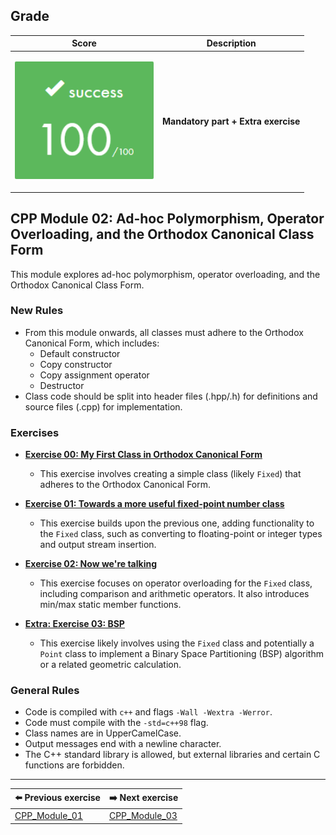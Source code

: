 ## Grade

| **Score**           | **Description**     |
|-----------------------|---------------|
| <p align="center"><img width="222px" alt="170px" src="./img/Score_100.png"></p> | **Mandatory part + Extra exercise** |


## CPP Module 02: Ad-hoc Polymorphism, Operator Overloading, and the Orthodox Canonical Class Form

This module explores ad-hoc polymorphism, operator overloading, and the Orthodox Canonical Class Form.

### New Rules

* From this module onwards, all classes must adhere to the Orthodox Canonical Form, which includes:
    * Default constructor
    * Copy constructor
    * Copy assignment operator
    * Destructor
* Class code should be split into header files (.hpp/.h) for definitions and source files (.cpp) for implementation.

### Exercises

* **[Exercise 00: My First Class in Orthodox Canonical Form](./ex00)**

    * This exercise involves creating a simple class (likely `Fixed`) that adheres to the Orthodox Canonical Form.
* **[Exercise 01: Towards a more useful fixed-point number class](./ex01)**

    * This exercise builds upon the previous one, adding functionality to the `Fixed` class, such as converting to floating-point or integer types and output stream insertion.
* **[Exercise 02: Now we're talking](./ex02)**

    * This exercise focuses on operator overloading for the `Fixed` class, including comparison and arithmetic operators. It also introduces min/max static member functions.
* **[Extra: Exercise 03: BSP](./ex03)**

    * This exercise likely involves using the `Fixed` class and potentially a `Point` class to implement a Binary Space Partitioning (BSP) algorithm or a related geometric calculation.

### General Rules

* Code is compiled with `c++` and flags `-Wall -Wextra -Werror`.
* Code must compile with the `-std=c++98` flag.
* Class names are in UpperCamelCase.
* Output messages end with a newline character.
* The C++ standard library is allowed, but external libraries and certain C functions are forbidden.

---

| **⬅️ Previous exercise**              | **➡️ Next exercise**               |
| ------------------------------------ | --------------------------------- |
| [CPP_Module_01](../CPP_Module_01)    | [CPP_Module_03](../CPP_Module_03) |